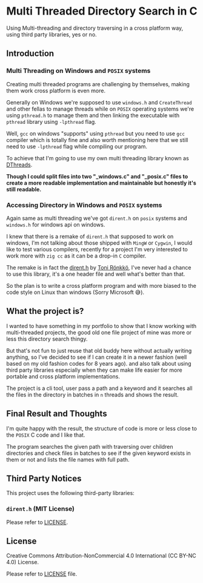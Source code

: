 # Multi Threaded Directory Search in C

Using Multi-threading and directory traversing in a cross platform way, using third party libraries, yes or no.

## Introduction

### Multi Threading on Windows and `POSIX` systems

Creating multi threaded programs are challenging by themselves, making them work cross platform is even more.

Generally on Windows we're supposed to use `windows.h` and `CreateThread` and other fellas to manage threads while on `POSIX` operating systems we're using `pthread.h` to manage them and then linking the executable with `pthread` library using `-lpthread` flag.

Well, `gcc` on windows "supports" using `pthread` but you need to use `gcc` compiler which is totally fine and also worth mentioning here that we still need to use `-lpthread` flag while compiling our program.

To achieve that I'm going to use my own multi threading library known as [DThreads](https://github.com/dezashibi-c/dthreads).

**Though I could split files into two "_windows.c" and "_posix.c" files to create a more readable implementation and maintainable but honestly it's still readable.**

### Accessing Directory in Windows and `POSIX` systems

Again same as multi threading we've got `dirent.h` on `posix` systems and `windows.h` for windows api on windows.

I knew that there is a remake of `dirent.h` that supposed to work on windows, I'm not talking about those shipped with `MingW` or `Cygwin`, I would like to test various compilers, recently for a project I'm very interested to work more with `zig cc` as it can be a drop-in `C` compiler.

The remake is in fact the [dirent.h](https://github.com/tronkko/dirent) by [Toni Rönkkö](https://github.com/tronkko), I've never had a chance to use this library, it's a one header file and well what's better than that.

So the plan is to write a cross platform program and with more biased to the code style on Linux than windows (Sorry Microsoft 😅).

## What the project is?

I wanted to have something in my portfolio to show that I know working with multi-threaded projects, the good old one file project of mine was more or less this directory search thingy.

But that's not fun to just reuse that old buddy here without actually writing anything, so I've decided to see if I can create it in a newer fashion (well based on my old fashion codes for 8 years ago). and also talk about using third party libraries especially when they can make life easier for more portable and cross platform implementations.

The project is a cli tool, user pass a path and a keyword and it searches all the files in the directory in batches in `n` threads and shows the result.

## Final Result and Thoughts

I'm quite happy with the result, the structure of code is more or less close to the `POSIX` C code and I like that.

The program searches the given path with traversing over children directories and check files in batches to see if the given keyword exists in them or not and lists the file names with full path.

## Third Party Notices

This project uses the following third-party libraries:

### `dirent.h` (MIT License)

Please refer to [LICENSE](/third_party/dirent/LICENSE).

## License

Creative Commons Attribution-NonCommercial 4.0 International (CC BY-NC 4.0) License.

Please refer to [LICENSE](/LICENSE) file.
